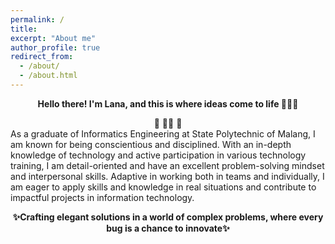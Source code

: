 ```yaml
---
permalink: /
title: 
excerpt: "About me"
author_profile: true
redirect_from: 
  - /about/
  - /about.html
---
```


<p align="center">
  <strong>Hello there! I'm Lana, and this is where ideas come to life 👨🏻‍💻</strong>
</p>

<center>🌳 🧑🏻 🌳</center>
As a graduate of Informatics Engineering at State Polytechnic of Malang, I am known for being conscientious and disciplined. With an in-depth knowledge of technology and active participation in various technology training, I am detail-oriented and have an excellent problem-solving mindset and interpersonal skills. Adaptive in working both in teams and individually, I am eager to apply skills and knowledge in real situations and contribute to impactful projects in information technology. 

<p align="center">
  <strong>✨Crafting elegant solutions in a world of complex problems, where every bug is a chance to innovate✨</strong>
</p>

